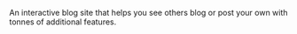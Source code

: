 An interactive blog site that helps you see others blog or post your own with tonnes of additional features.
